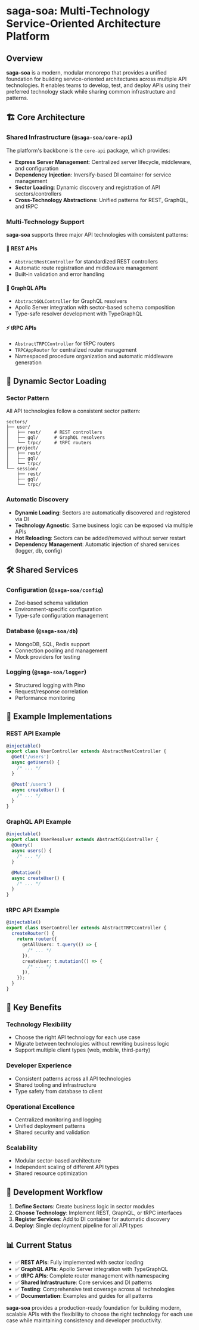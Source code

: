 # saga-soa: Multi-Technology Service-Oriented Architecture Platform

## Overview

**saga-soa** is a modern, modular monorepo that provides a unified foundation for building service-oriented architectures across multiple API technologies. It enables teams to develop, test, and deploy APIs using their preferred technology stack while sharing common infrastructure and patterns.

## 🏗️ Core Architecture

### Shared Infrastructure (`@saga-soa/core-api`)

The platform's backbone is the `core-api` package, which provides:

- **Express Server Management**: Centralized server lifecycle, middleware, and configuration
- **Dependency Injection**: Inversify-based DI container for service management
- **Sector Loading**: Dynamic discovery and registration of API sectors/controllers
- **Cross-Technology Abstractions**: Unified patterns for REST, GraphQL, and tRPC

### Multi-Technology Support

**saga-soa** supports three major API technologies with consistent patterns:

#### 🔗 **REST APIs**

- `AbstractRestController` for standardized REST controllers
- Automatic route registration and middleware management
- Built-in validation and error handling

#### 🎯 **GraphQL APIs**

- `AbstractGQLController` for GraphQL resolvers
- Apollo Server integration with sector-based schema composition
- Type-safe resolver development with TypeGraphQL

#### ⚡ **tRPC APIs**

- `AbstractTRPCController` for tRPC routers
- `TRPCAppRouter` for centralized router management
- Namespaced procedure organization and automatic middleware generation

## 🔄 Dynamic Sector Loading

### Sector Pattern

All API technologies follow a consistent sector pattern:

```
sectors/
├── user/
│   ├── rest/     # REST controllers
│   ├── gql/      # GraphQL resolvers
│   └── trpc/     # tRPC routers
├── project/
│   ├── rest/
│   ├── gql/
│   └── trpc/
└── session/
    ├── rest/
    ├── gql/
    └── trpc/
```

### Automatic Discovery

- **Dynamic Loading**: Sectors are automatically discovered and registered via DI
- **Technology Agnostic**: Same business logic can be exposed via multiple APIs
- **Hot Reloading**: Sectors can be added/removed without server restart
- **Dependency Management**: Automatic injection of shared services (logger, db, config)

## 🛠️ Shared Services

### Configuration (`@saga-soa/config`)

- Zod-based schema validation
- Environment-specific configuration
- Type-safe configuration management

### Database (`@saga-soa/db`)

- MongoDB, SQL, Redis support
- Connection pooling and management
- Mock providers for testing

### Logging (`@saga-soa/logger`)

- Structured logging with Pino
- Request/response correlation
- Performance monitoring

## 🚀 Example Implementations

### REST API Example

```typescript
@injectable()
export class UserController extends AbstractRestController {
  @Get('/users')
  async getUsers() {
    /* ... */
  }

  @Post('/users')
  async createUser() {
    /* ... */
  }
}
```

### GraphQL API Example

```typescript
@injectable()
export class UserResolver extends AbstractGQLController {
  @Query()
  async users() {
    /* ... */
  }

  @Mutation()
  async createUser() {
    /* ... */
  }
}
```

### tRPC API Example

```typescript
@injectable()
export class UserController extends AbstractTRPCController {
  createRouter() {
    return router({
      getAllUsers: t.query(() => {
        /* ... */
      }),
      createUser: t.mutation(() => {
        /* ... */
      }),
    });
  }
}
```

## 🎯 Key Benefits

### **Technology Flexibility**

- Choose the right API technology for each use case
- Migrate between technologies without rewriting business logic
- Support multiple client types (web, mobile, third-party)

### **Developer Experience**

- Consistent patterns across all API technologies
- Shared tooling and infrastructure
- Type safety from database to client

### **Operational Excellence**

- Centralized monitoring and logging
- Unified deployment patterns
- Shared security and validation

### **Scalability**

- Modular sector-based architecture
- Independent scaling of different API types
- Shared resource optimization

## 🔧 Development Workflow

1. **Define Sectors**: Create business logic in sector modules
2. **Choose Technology**: Implement REST, GraphQL, or tRPC interfaces
3. **Register Services**: Add to DI container for automatic discovery
4. **Deploy**: Single deployment pipeline for all API types

## 📊 Current Status

- ✅ **REST APIs**: Fully implemented with sector loading
- ✅ **GraphQL APIs**: Apollo Server integration with TypeGraphQL
- ✅ **tRPC APIs**: Complete router management with namespacing
- ✅ **Shared Infrastructure**: Core services and DI patterns
- ✅ **Testing**: Comprehensive test coverage across all technologies
- ✅ **Documentation**: Examples and guides for all patterns

**saga-soa** provides a production-ready foundation for building modern, scalable APIs with the flexibility to choose the right technology for each use case while maintaining consistency and developer productivity.
